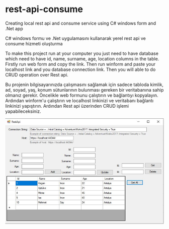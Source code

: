 # rest-api-consume

Creating local rest api and consume service using C# windows form and .Net app

C# windows formu ve .Net uygulamasını kullanarak yerel rest api ve consume hizmeti oluşturma

To make this project run at your computer you just need to have database which need to have id, name, surname, age, location columns in the table. Firstly run web form and copy the link. Then run winform and paste your localhost link and you database connection link. Then you will able to do CRUD operation over Rest api.

Bu projenin bilgisayarınızda çalışmasını sağlamak için sadece tabloda kimlik, ad, soyad, yaş, konum sütunlarının bulunması gereken bir veritabanına sahip olmanız gerekir. Öncelikle web formunu çalıştırın ve bağlantıyı kopyalayın. Ardından winform'u çalıştırın ve localhost linkinizi ve veritabanı bağlantı linkinizi yapıştırın. Ardından Rest api üzerinden CRUD işlemi yapabileceksiniz.

<p align="center">
  <img src="doc/test1.JPG">
</p>
